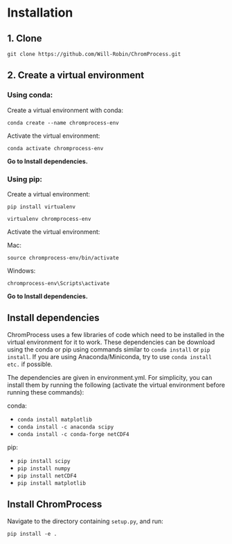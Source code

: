 # Installation

## 1. Clone

`git clone https://github.com/Will-Robin/ChromProcess.git`

## 2. Create a virtual environment

### Using conda:

Create a virtual environment with conda:

`conda create --name chromprocess-env`

Activate the virtual environment:

`conda activate chromprocess-env`

**Go to Install dependencies.**

### Using pip:

Create a virtual environment:

`pip install virtualenv`

`virtualenv chromprocess-env`

Activate the virtual environment:

Mac:

`source chromprocess-env/bin/activate`

Windows:

`chromprocess-env\Scripts\activate`

**Go to Install dependencies.**

## Install dependencies

ChromProcess uses a few libraries of code which need to be installed in the
virtual environment for it to work. These dependencies can be download using the
conda or pip using commands similar to `conda install` or `pip install`. If you
are using Anaconda/Miniconda, try to use `conda install etc.` if possible.

The dependencies are given in environment.yml. For simplicity, you can install
them by running the following (activate the virtual environment before running
these commands):

conda:

- `conda install matplotlib`
- `conda install -c anaconda scipy `
- `conda install -c conda-forge netCDF4`

pip:

- `pip install scipy`
- `pip install numpy`
- `pip install netCDF4`
- `pip install matplotlib`

## Install ChromProcess

Navigate to the directory containing `setup.py`, and run:

```
pip install -e .
```
